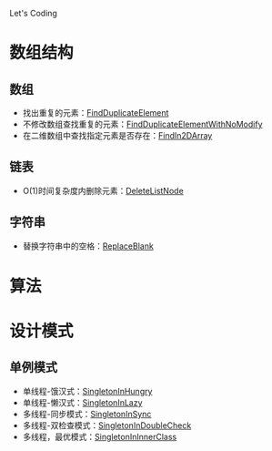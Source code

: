 Let's Coding
# 数组结构
## 数组
+ 找出重复的元素：[FindDuplicateElement](datastructure/src/main/java/com/yanhua/datastructure/array/FindDuplicateElement.java)
+ 不修改数组查找重复的元素：[FindDuplicateElementWithNoModify](datastructure/src/main/java/com/yanhua/datastructure/array/FindDuplicateElementWithNoModify.java)
+ 在二维数组中查找指定元素是否存在：[FindIn2DArray](datastructure/src/main/java/com/yanhua/datastructure/array/FindIn2DArray.java)

## 链表
+ O(1)时间复杂度内删除元素：[DeleteListNode](datastructure/src/main/java/com/yanhua/datastructure/list/deletenode/DeleteListNode.java)
## 字符串
+ 替换字符串中的空格：[ReplaceBlank](datastructure/src/main/java/com/yanhua/datastructure/string/ReplaceBlank.java)
# 算法

# 设计模式
## 单例模式  
+ 单线程-饿汉式：[SingletonInHungry](designpattern/src/main/java/com/yanhua/designpattern/singleton/singlethread/SingletonInHungry.java)
+ 单线程-懒汉式：[SingletonInLazy](designpattern/src/main/java/com/yanhua/designpattern/singleton/singlethread/SingletonInLazy.java)
+ 多线程-同步模式：[SingletonInSync](designpattern/src/main/java/com/yanhua/designpattern/singleton/multithread/SingletonInSync.java)
+ 多线程-双检查模式：[SingletonInDoubleCheck](designpattern/src/main/java/com/yanhua/designpattern/singleton/multithread/SingletonInDoubleCheck.java)
+ 多线程，最优模式：[SingletonInInnerClass](designpattern/src/main/java/com/yanhua/designpattern/singleton/SingletonInInnerClass.java)